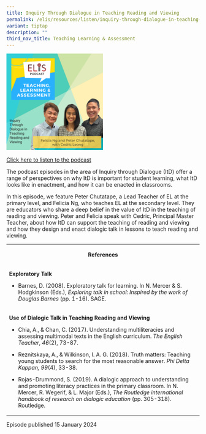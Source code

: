 ```yaml
---
title: Inquiry Through Dialogue in Teaching Reading and Viewing
permalink: /elis/resources/listen/inquiry-through-dialogue-in-teaching-reading-and-viewing/
variant: tiptap
description: ""
third_nav_title: Teaching Learning & Assessment
---
```

<p></p><div class="isomer-image-wrapper"><img style="width: 50%;" height="auto" width="100%" alt="" src="/images/Cover_Art_with_titles_and_names__8_.png"></div><p>	 </p><p><a href="https://open.spotify.com/episode/5QEsEMUuA8exhpPhP60IuR?si=0cbc638d78254da7" rel="noopener noreferrer nofollow" target="_blank">Click here to listen to the podcast</a></p><p>The podcast episodes in the area of Inquiry through Dialogue (ItD) offer a range of perspectives on why ItD is important for student learning, what ItD looks like in enactment, and how it can be enacted in classrooms.<br></p><p>In this episode, we feature Peter Chutatape, a Lead Teacher of EL at the primary level, and Felicia Ng, who teaches EL at the secondary level. They are educators who share a deep belief in the value of ItD in the teaching of reading and viewing. Peter and Felicia speak with Cedric, Principal Master Teacher, about how ItD can support the teaching of reading and viewing and how they design and enact dialogic talk in lessons to teach reading and viewing.&nbsp;</p><p></p><table><tbody><tr><th rowspan="1" colspan="1"><p>References</p></th></tr><tr><td rowspan="1" colspan="1"><p><strong>Exploratory Talk</strong></p><ul data-tight="true" class="tight"><li><p>Barnes, D. (2008). Exploratory talk for learning. In N. Mercer &amp; S. Hodgkinson (Eds.), <em>Exploring talk in school: Inspired by the work of Douglas Barnes</em> (pp. 1-16). SAGE.</p></li></ul></td></tr><tr><td rowspan="1" colspan="1"><p><strong>Use of Dialogic Talk in Teaching Reading and Viewing</strong></p><ul><li><p>Chia, A., &amp; Chan, C. (2017). Understanding multiliteracies and assessing multimodal texts in the English curriculum. <em>The English Teacher</em>, <em>46</em>(2), 73-87.</p></li><li><p>Reznitskaya, A., &amp; Wilkinson, I. A. G. (2018). Truth matters: Teaching young students to search for the most reasonable answer. <em>Phi Delta Kappan, 99</em>(4), 33-38.</p></li><li><p>Rojas-Drummond, S. (2019). A dialogic approach to understanding and promoting literacy practices in the primary classroom. In N. Mercer, R. Wegerif, &amp; L. Major (Eds.), <em>The Routledge international handbook of research on dialogic education</em> (pp. 305-318). Routledge.</p></li></ul></td></tr></tbody></table><p>Episode published 15 January 2024</p>